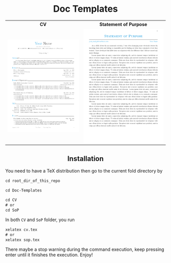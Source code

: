 <div align="center">
<h1>Doc Templates</h1>
<table>
  <tr>
    <th>CV</th>
    <th>Statement of Purpose</th>
  </tr>
  <tr>
    <td><img src="/Doc-Templates/README.assets/cv.png" width="500" /></td>
    <td><img src="/Doc-Templates/README.assets/sop.png" width="500" /></td>
  </tr>
</table>
</div>

<h2 align="center">Installation</h2>

You need to have a TeX distribution then go to the current fold directory by

```shell
cd root_dir_of_this_repo
```

```shell
cd Doc-Templates
```

```shell
cd CV
# or 
cd SoP
```

In both `CV` and `SoP` folder, you run 

```shell
xelatex cv.tex
# or
xelatex sop.tex
```

There maybe a stop warning during the command execution, keep pressing enter until it finishes the execution. Enjoy!